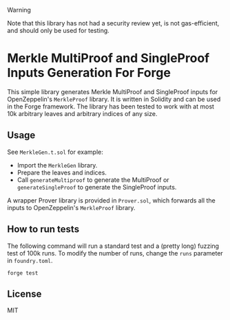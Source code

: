 > [!WARNING]
> Note that this library has not had a security review yet, is not gas-efficient, and should only be used for testing.

# Merkle MultiProof and SingleProof Inputs Generation For Forge

This simple library generates Merkle MultiProof and SingleProof inputs for OpenZeppelin's `MerkleProof` library. It is written in Solidity and can be used in the Forge framework. The library has been tested to work with at most 10k arbitrary leaves and arbitrary indices of any size.

## Usage

See `MerkleGen.t.sol` for example:
- Import the `MerkleGen` library.
- Prepare the leaves and indices.
- Call `generateMultiproof` to generate the MultiProof or `generateSingleProof` to generate the SingleProof inputs.

A wrapper Prover library is provided in `Prover.sol`, which forwards all the inputs to OpenZeppelin's `MerkleProof` library.

## How to run tests

The following command will run a standard test and a (pretty long) fuzzing test of 100k runs. To modify the number of runs, change the `runs` parameter in `foundry.toml`.

```
forge test
```

## License

MIT